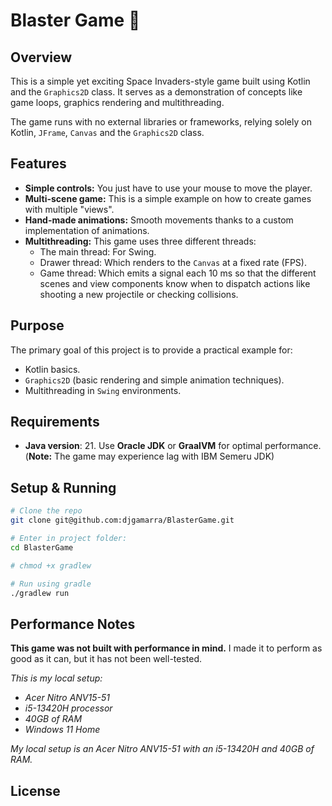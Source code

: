 # Blaster Game 🚀

## Overview

This is a simple yet exciting Space Invaders-style game built using Kotlin
and the `Graphics2D` class. It serves as a demonstration of concepts like
game loops, graphics rendering and multithreading.

The game runs with no external libraries or frameworks, relying solely on
Kotlin, `JFrame`, `Canvas` and the `Graphics2D` class.

## Features

- **Simple controls:** You just have to use your mouse to move the player.
- **Multi-scene game:** This is a simple example on how to create games
  with multiple "views".
- **Hand-made animations:** Smooth movements thanks to a custom
  implementation of animations.
- **Multithreading:** This game uses three different threads:
    - The main thread: For Swing.
    - Drawer thread: Which renders to the `Canvas` at a fixed rate (FPS).
    - Game thread: Which emits a signal each 10 ms so that the different
      scenes and view components know when to dispatch actions like
      shooting a new projectile or checking collisions.

## Purpose

The primary goal of this project is to provide a practical example for:

- Kotlin basics.
- `Graphics2D` (basic rendering and simple animation techniques).
- Multithreading in `Swing` environments.

## Requirements

- **Java version**: 21. Use **Oracle JDK** or **GraalVM** for optimal
  performance. (**Note:**  The game may experience lag with IBM Semeru JDK)

## Setup & Running

```bash
# Clone the repo
git clone git@github.com:djgamarra/BlasterGame.git

# Enter in project folder:
cd BlasterGame

# chmod +x gradlew

# Run using gradle
./gradlew run
```

## Performance Notes

**This game was not built with performance in mind.** I made it to perform
as good as it can, but it has not been well-tested.

_This is my local setup:_
- _Acer Nitro ANV15-51_
- _i5-13420H processor_
- _40GB of RAM_
- _Windows 11 Home_

*My local setup is an Acer Nitro ANV15-51 with an i5-13420H and 40GB of RAM.*

## License
